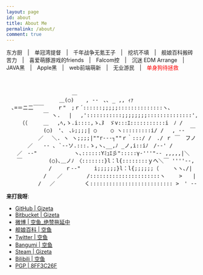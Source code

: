 ```yaml
---
layout: page
id: about
title: About Me
permalink: /about/
comment: true
---
```

东方厨　\|　单冠湾提督　\|　千年战争无氪王子　\|　挖坑不填　\|　舰娘百科搬砖苦力　\|　喜爱萌豚游戏的friends　\|　Falcom控　\|　沉迷 EDM Arrange　\| JAVA黑　\|　Apple黑　\|　web前端萌新　\|　无业游民　\|　<font color="red">单身狗待拯救</font>

<br>

<pre class="aa nue">
　　　　　　　 　 　 　 ＿
　　　　　　　　　　＿(○) 　 , ‐-　､､ _ ,, ｨｧ
　､=＝ニ二￣￣　　 ｒ"　;ｒ´::::::;;;;;::::::::::::::ヽ､
　　　　　　　￣ ヽ.　 |　 ,':::::::::::;;;;;;;;::::::::::::::',:::i　　.,ﾍ　））
　　　（（　　　＿　 ,ﾍ,ゝ.i::::,ゝ､ﾇ　ゞv:::ｴ:::::::::::i　ﾉ /　　　　　|＼
　　　　　　　(○)　'､　､ﾚ;;;;| ○　　 ○ ヽ:::::::::i/ /　 , -‐　￣　 >
　　　　　　／　 ＼. ヽ ヽ;;;;|""r-‐‐┐""ｒ｀:::/ /　./ ｒ ￣　フノ
　　　　／　　-‐ ､ `‐-ソ.:::.ゝ,ヽ､__,ﾉ _ノ,i::iﾉ　/-‐' /
　　／　-‐"　　　　　　　ヽ､::::::Yﾐｭｴ彡":::::γ‐'''"‐- ,,,,,|＼
　　￣　　　　　(○)､＿ノﾉ　〈:::::::}l：l{::::::::ｙへ＼￣ ''''‐-,　　>
　　　　　　　　/　　 ｒ-‐"　　 i;;;;;;}l：l{;;;;;;（　　 ヽヽ､/|　/／
　　　　　　　/　　／　　　　 /::::::::::::::::::::::ヽ　　 >　　|
　　　　　　/　 ／　　　　　 く:::::::::::::::::::::::::: >　' ‐‐--'
</pre>

__来打我呀__:

* [GitHub \| Gizeta](https://github.com/Gizeta)
* [Bitbucket \| Gizeta](https://bitbucket.org/Gizeta_sf/)
* [微博 \| 空鱼_绝赞拖延中](http://weibo.com/gizeta)
* [舰娘百科 \| 空鱼](https://zh.kcwiki.moe/wiki/User:%E7%A9%BA%E9%B1%BC)
* [Twitter \| 空鱼](https://twitter.com/Gizeta_sf)
* [Bangumi \| 空鱼](http://bgm.tv/user/gizeta)
* [Steam \| Gizeta](http://steamcommunity.com/id/gizeta/)
* [Bilibili \| 空鱼](http://space.bilibili.com/31625/#!/index)
* [PGP \| 8FF3C26F](https://pgp.mit.edu/pks/lookup?op=vindex&search=0x2AD041B88FF3C26F)

